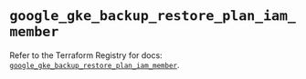 # `google_gke_backup_restore_plan_iam_member`

Refer to the Terraform Registry for docs: [`google_gke_backup_restore_plan_iam_member`](https://registry.terraform.io/providers/hashicorp/google-beta/6.22.0/docs/resources/google_gke_backup_restore_plan_iam_member).
